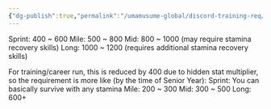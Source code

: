```yaml
---
{"dg-publish":true,"permalink":"/umamusume-global/discord-training-req/estimated-threshold-for-stamina-requirement/","created":"2025-06-28T01:11:12.411+07:00","updated":"2025-07-21T00:28:54.597+07:00"}
---
```


Sprint: 400 ~ 600 
Mile: 500 ~ 800
Mid: 800 ~ 1000 (may require stamina recovery skills)
Long: 1000 ~ 1200 (requires additional stamina recovery skills)

For training/career run, this is reduced by 400 due to hidden stat multiplier, so the requirement is more like (by the time of Senior Year):
Sprint: You can basically survive with any stamina
Mile: 200 ~ 300
Mid: 300 ~ 500
Long: 600+